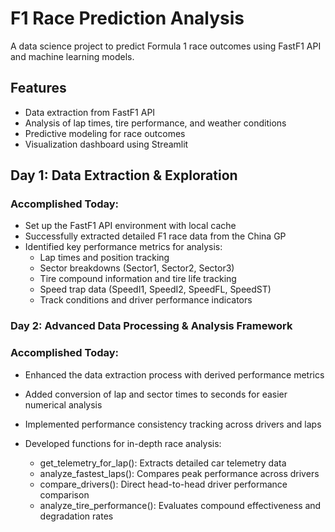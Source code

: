 ﻿# F1 Race Prediction Analysis

A data science project to predict Formula 1 race outcomes using FastF1 API and machine learning models.

## Features
- Data extraction from FastF1 API
- Analysis of lap times, tire performance, and weather conditions
- Predictive modeling for race outcomes
- Visualization dashboard using Streamlit



## Day 1: Data Extraction & Exploration

### Accomplished Today:
- Set up the FastF1 API environment with local cache
- Successfully extracted detailed F1 race data from the China GP
- Identified key performance metrics for analysis:
  - Lap times and position tracking
  - Sector breakdowns (Sector1, Sector2, Sector3)
  - Tire compound information and tire life tracking
  - Speed trap data (SpeedI1, SpeedI2, SpeedFL, SpeedST)
  - Track conditions and driver performance indicators


### Day 2: Advanced Data Processing & Analysis Framework


### Accomplished Today:

- Enhanced the data extraction process with derived performance metrics
- Added conversion of lap and sector times to seconds for easier numerical analysis
- Implemented performance consistency tracking across drivers and laps
- Developed functions for in-depth race analysis:

  -   get_telemetry_for_lap(): Extracts detailed car telemetry data
  -   analyze_fastest_laps(): Compares peak performance across drivers
  -   compare_drivers(): Direct head-to-head driver performance comparison
  -   analyze_tire_performance(): Evaluates compound effectiveness and degradation rates
